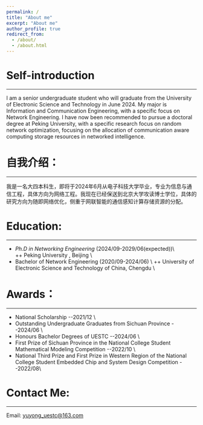 ```yaml
---
permalink: /
title: "About me"
excerpt: "About me"
author_profile: true
redirect_from: 
  - /about/
  - /about.html
---
```


Self-introduction
======
---
I am a senior undergraduate student who will graduate from the University of Electronic Science and Technology in June 2024. My major is Information and Communication Engineering, with a specific focus on Network Engineering. I have now been recommended to pursue a doctoral degree at Peking University, with a specific research focus on random network optimization, focusing on the allocation of communication aware computing storage resources in networked intelligence.

自我介绍：
======
---
我是一名大四本科生，即将于2024年6月从电子科技大学毕业，专业为信息与通信工程，具体方向为网络工程。我现在已经保送到北京大学攻读博士学位，具体的研究方向为随即网络优化，侧重于网联智能的通信感知计算存储资源的分配。


Education:
======
---
+ _Ph.D in Networking Engineering_   (2024/09-2029/06(expected))\\  
  ++ Peking University , Beijing \\ 
+ Bachelor of Network Engineering  (2020/09-2024/06) \\ 
  ++ University of Electronic Science and Technology of China, Chengdu \\ 
  
Awards：
======
---
+ National Scholarship        --2021/12 \ 
+ Outstanding Undergraduate Graduates from Sichuan Province          --2024/06 \ 
+ Honours Bachelor Degrees of UESTC         --2024/06  \
+ First Prize of Sichuan Province in the National College Student Mathematical Modeling Competition         --2022/10 \ 
+ National Third Prize and First Prize in Western Region of the National College Student Embedded Chip and System Design Competition         --2022/08\  

Contact Me:
======
---
Email: yuyong_uestc@163.com
